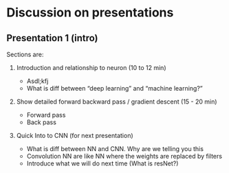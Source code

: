 # Discussion on presentations

## Presentation 1 (intro)

Sections are: 

1. Introduction and relationship to neuron (10 to 12 min)
    * Asdl;kfj
    * What is diff between “deep learning” and “machine learning?”	

2. Show detailed forward backward pass / gradient descent (15 - 20 min)
    * Forward pass
    * Back pass

3. Quick Into to CNN (for next presentation)
    * What is diff between NN and CNN. Why are we telling you this
    * Convolution NN are like NN where the weights are replaced by filters
    * Introduce what we will do next time (What is resNet?)
